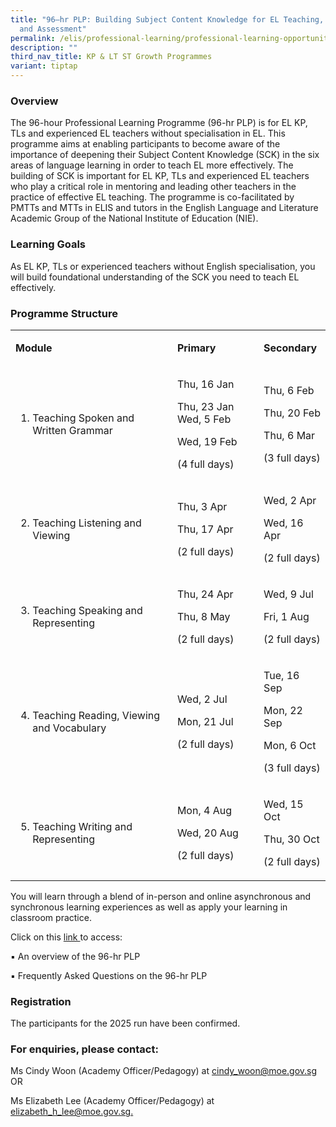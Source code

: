 ```yaml
---
title: "96–hr PLP: Building Subject Content Knowledge for EL Teaching, Learning
  and Assessment"
permalink: /elis/professional-learning/professional-learning-opportunities/building-subject-content-knowledge/
description: ""
third_nav_title: KP & LT ST Growth Programmes
variant: tiptap
---
```

<h3>Overview</h3>
<p>The 96-hour Professional Learning Programme (96-hr PLP) is for EL KP,
TLs and experienced EL teachers without specialisation in EL. This programme
aims at enabling participants to become aware of the importance of deepening
their Subject Content Knowledge (SCK) in the six areas of language learning
in order to teach EL more effectively. The building of SCK is important
for EL KP, TLs and experienced EL teachers who play a critical role in
mentoring and leading other teachers in the practice of effective EL teaching.
The programme is co-facilitated by PMTTs and MTTs in ELIS and tutors in
the English Language and Literature Academic Group of the National Institute
of Education (NIE).</p>
<h3>Learning Goals</h3>
<p>As EL KP, TLs or experienced teachers without English specialisation,
you will build foundational understanding of the SCK you need to teach
EL effectively.</p>
<h3>Programme Structure</h3>
<table style="minWidth: 75px">
<colgroup>
<col>
<col>
<col>
</colgroup>
<tbody>
<tr>
<td rowspan="1" colspan="1">
<p><strong>Module </strong>
</p>
</td>
<td rowspan="1" colspan="1">
<p><strong>Primary </strong>
</p>
</td>
<td rowspan="1" colspan="1">
<p><strong> Secondary</strong>
</p>
</td>
</tr>
<tr>
<td rowspan="1" colspan="1">
<ol data-tight="true" class="tight">
<li>
<p>Teaching Spoken and Written Grammar</p>
</li>
</ol>
<p></p>
</td>
<td rowspan="1" colspan="1">
<p>Thu, 16 Jan</p>
<p>Thu, 23 Jan Wed, 5 Feb</p>
<p>Wed, 19 Feb</p>
<p>(4 full days)</p>
</td>
<td rowspan="1" colspan="1">
<p>Thu, 6 Feb</p>
<p>Thu, 20 Feb</p>
<p>Thu, 6 Mar</p>
<p>(3 full days)</p>
</td>
</tr>
<tr>
<td rowspan="1" colspan="1">
<ol start="2" data-tight="true" class="tight">
<li>
<p>Teaching Listening and Viewing</p>
</li>
</ol>
</td>
<td rowspan="1" colspan="1">
<p>Thu, 3 Apr</p>
<p>Thu, 17 Apr</p>
<p>(2 full days)</p>
</td>
<td rowspan="1" colspan="1">
<p>Wed, 2 Apr</p>
<p>Wed, 16 Apr</p>
<p>(2 full days)</p>
</td>
</tr>
<tr>
<td rowspan="1" colspan="1">
<ol start="3" data-tight="true" class="tight">
<li>
<p>Teaching Speaking and Representing</p>
</li>
</ol>
</td>
<td rowspan="1" colspan="1">
<p>Thu, 24 Apr</p>
<p>Thu, 8 May</p>
<p>(2 full days)</p>
</td>
<td rowspan="1" colspan="1">
<p>Wed, 9 Jul</p>
<p>Fri, 1 Aug</p>
<p>(2 full days)</p>
</td>
</tr>
<tr>
<td rowspan="1" colspan="1">
<ol start="4" data-tight="true" class="tight">
<li>
<p>Teaching Reading, Viewing and Vocabulary</p>
</li>
</ol>
</td>
<td rowspan="1" colspan="1">
<p>Wed, 2 Jul</p>
<p>Mon, 21 Jul</p>
<p>(2 full days)</p>
</td>
<td rowspan="1" colspan="1">
<p>Tue, 16 Sep</p>
<p>Mon, 22 Sep</p>
<p>Mon, 6 Oct</p>
<p>(3 full days)</p>
</td>
</tr>
<tr>
<td rowspan="1" colspan="1">
<ol start="5" data-tight="true" class="tight">
<li>
<p>Teaching Writing and Representing</p>
</li>
</ol>
</td>
<td rowspan="1" colspan="1">
<p>Mon, 4 Aug</p>
<p>Wed, 20 Aug</p>
<p>(2 full days)</p>
</td>
<td rowspan="1" colspan="1">
<p>Wed, 15 Oct</p>
<p>Thu, 30 Oct</p>
<p>(2 full days)</p>
</td>
</tr>
</tbody>
</table>
<p></p>
<p>You will learn through a blend of in-person and online asynchronous and
synchronous learning experiences as well as apply your learning in classroom
practice.</p>
<p>Click on this <a href="https://drive.google.com/drive/folders/14BCAkiNmTdlMjB_VuzP1i5JK4kdxRbxX" rel="noopener nofollow" target="_blank">link </a>to
access:</p>
<p>▪ An overview of the 96-hr PLP</p>
<p>▪ Frequently Asked Questions on the 96-hr PLP</p>
<h3>Registration</h3>
<p>The participants for the 2025 run have been confirmed.</p>
<h3>For enquiries, please contact:</h3>
<p>Ms Cindy Woon (Academy Officer/Pedagogy) at <a href="mailto:cindy_woon@moe.gov.sg" rel="noopener noreferrer nofollow" target="_blank">cindy_woon@moe.gov.sg</a> OR</p>
<p>Ms Elizabeth Lee (Academy Officer/Pedagogy) at <a href="mailto:elizabeth_h_lee@moe.gov.sg" rel="noopener noreferrer nofollow" target="_blank">elizabeth_h_lee@moe.gov.sg.</a>
</p>